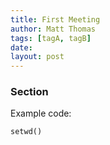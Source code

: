 ```yaml
---
title: First Meeting
author: Matt Thomas
tags: [tagA, tagB]
date: 
layout: post
--- 
```


### Section

Example code:
~~~~ {.r}
setwd()
~~~~